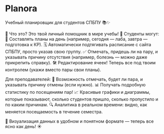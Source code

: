 # Planora
Учебный планировщик для студентов СПБПУ 📚✨

🎯 Что это?
Это твой личный помощник в мире учебы! 🚀 
Студенты могут:
📝 Составлять планы на день (например, сегодня — лаба, завтра — подготовка к КР).
🗓 Автоматически подтягивать расписание с сайта СПБПУ, просто указав свою группу.
✅ Отмечать, придешь ли на пару, и указывать причину отсутствия (например, болезнь — можно даже прикрепить справку).
🛠 Редактирование ячеек! Теперь все под твоим контролем (укажи вместо пары свои планы).

Для преподавателей:
📅 Возможность отмечать, будет ли пара, и указывать причину отмены (если нужно).
📊 Получать подробную статистику по посещениям пар!
📈 Красивые графики и диаграммы, которые показывают, сколько студентов пришло, сколько пропустило и по каким причинам.
🔍 Аналитика в реальном времени: видно, как меняется посещаемость в течение семестра.

🎨 Визуализация данных в удобном и понятном формате — теперь все ясно как день! ☀️
